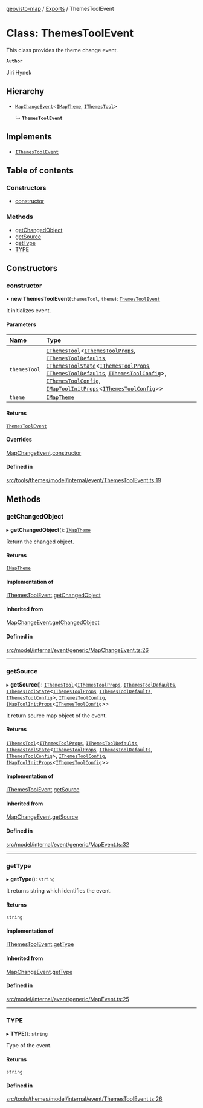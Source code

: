 [geovisto-map](../README.md) / [Exports](../modules.md) / ThemesToolEvent

# Class: ThemesToolEvent

This class provides the theme change event.

**`Author`**

Jiri Hynek

## Hierarchy

- [`MapChangeEvent`](MapChangeEvent.md)\<[`IMapTheme`](../interfaces/IMapTheme.md), [`IThemesTool`](../interfaces/IThemesTool.md)\>

  ↳ **`ThemesToolEvent`**

## Implements

- [`IThemesToolEvent`](../interfaces/IThemesToolEvent.md)

## Table of contents

### Constructors

- [constructor](ThemesToolEvent.md#constructor)

### Methods

- [getChangedObject](ThemesToolEvent.md#getchangedobject)
- [getSource](ThemesToolEvent.md#getsource)
- [getType](ThemesToolEvent.md#gettype)
- [TYPE](ThemesToolEvent.md#type)

## Constructors

### constructor

• **new ThemesToolEvent**(`themesTool`, `theme`): [`ThemesToolEvent`](ThemesToolEvent.md)

It initializes event.

#### Parameters

| Name | Type |
| :------ | :------ |
| `themesTool` | [`IThemesTool`](../interfaces/IThemesTool.md)\<[`IThemesToolProps`](../modules.md#ithemestoolprops), [`IThemesToolDefaults`](../interfaces/IThemesToolDefaults.md), [`IThemesToolState`](../interfaces/IThemesToolState.md)\<[`IThemesToolProps`](../modules.md#ithemestoolprops), [`IThemesToolDefaults`](../interfaces/IThemesToolDefaults.md), [`IThemesToolConfig`](../modules.md#ithemestoolconfig)\>, [`IThemesToolConfig`](../modules.md#ithemestoolconfig), [`IMapToolInitProps`](../modules.md#imaptoolinitprops)\<[`IThemesToolConfig`](../modules.md#ithemestoolconfig)\>\> |
| `theme` | [`IMapTheme`](../interfaces/IMapTheme.md) |

#### Returns

[`ThemesToolEvent`](ThemesToolEvent.md)

#### Overrides

[MapChangeEvent](MapChangeEvent.md).[constructor](MapChangeEvent.md#constructor)

#### Defined in

[src/tools/themes/model/internal/event/ThemesToolEvent.ts:19](https://github.com/geovisto/geovisto-map/blob/e22d774889dbc28cc1ec62933ecf6bab6690f172/src/tools/themes/model/internal/event/ThemesToolEvent.ts#L19)

## Methods

### getChangedObject

▸ **getChangedObject**(): [`IMapTheme`](../interfaces/IMapTheme.md)

Return the changed object.

#### Returns

[`IMapTheme`](../interfaces/IMapTheme.md)

#### Implementation of

[IThemesToolEvent](../interfaces/IThemesToolEvent.md).[getChangedObject](../interfaces/IThemesToolEvent.md#getchangedobject)

#### Inherited from

[MapChangeEvent](MapChangeEvent.md).[getChangedObject](MapChangeEvent.md#getchangedobject)

#### Defined in

[src/model/internal/event/generic/MapChangeEvent.ts:26](https://github.com/geovisto/geovisto-map/blob/e22d774889dbc28cc1ec62933ecf6bab6690f172/src/model/internal/event/generic/MapChangeEvent.ts#L26)

___

### getSource

▸ **getSource**(): [`IThemesTool`](../interfaces/IThemesTool.md)\<[`IThemesToolProps`](../modules.md#ithemestoolprops), [`IThemesToolDefaults`](../interfaces/IThemesToolDefaults.md), [`IThemesToolState`](../interfaces/IThemesToolState.md)\<[`IThemesToolProps`](../modules.md#ithemestoolprops), [`IThemesToolDefaults`](../interfaces/IThemesToolDefaults.md), [`IThemesToolConfig`](../modules.md#ithemestoolconfig)\>, [`IThemesToolConfig`](../modules.md#ithemestoolconfig), [`IMapToolInitProps`](../modules.md#imaptoolinitprops)\<[`IThemesToolConfig`](../modules.md#ithemestoolconfig)\>\>

It return source map object of the event.

#### Returns

[`IThemesTool`](../interfaces/IThemesTool.md)\<[`IThemesToolProps`](../modules.md#ithemestoolprops), [`IThemesToolDefaults`](../interfaces/IThemesToolDefaults.md), [`IThemesToolState`](../interfaces/IThemesToolState.md)\<[`IThemesToolProps`](../modules.md#ithemestoolprops), [`IThemesToolDefaults`](../interfaces/IThemesToolDefaults.md), [`IThemesToolConfig`](../modules.md#ithemestoolconfig)\>, [`IThemesToolConfig`](../modules.md#ithemestoolconfig), [`IMapToolInitProps`](../modules.md#imaptoolinitprops)\<[`IThemesToolConfig`](../modules.md#ithemestoolconfig)\>\>

#### Implementation of

[IThemesToolEvent](../interfaces/IThemesToolEvent.md).[getSource](../interfaces/IThemesToolEvent.md#getsource)

#### Inherited from

[MapChangeEvent](MapChangeEvent.md).[getSource](MapChangeEvent.md#getsource)

#### Defined in

[src/model/internal/event/generic/MapEvent.ts:32](https://github.com/geovisto/geovisto-map/blob/e22d774889dbc28cc1ec62933ecf6bab6690f172/src/model/internal/event/generic/MapEvent.ts#L32)

___

### getType

▸ **getType**(): `string`

It returns string which identifies the event.

#### Returns

`string`

#### Implementation of

[IThemesToolEvent](../interfaces/IThemesToolEvent.md).[getType](../interfaces/IThemesToolEvent.md#gettype)

#### Inherited from

[MapChangeEvent](MapChangeEvent.md).[getType](MapChangeEvent.md#gettype)

#### Defined in

[src/model/internal/event/generic/MapEvent.ts:25](https://github.com/geovisto/geovisto-map/blob/e22d774889dbc28cc1ec62933ecf6bab6690f172/src/model/internal/event/generic/MapEvent.ts#L25)

___

### TYPE

▸ **TYPE**(): `string`

Type of the event.

#### Returns

`string`

#### Defined in

[src/tools/themes/model/internal/event/ThemesToolEvent.ts:26](https://github.com/geovisto/geovisto-map/blob/e22d774889dbc28cc1ec62933ecf6bab6690f172/src/tools/themes/model/internal/event/ThemesToolEvent.ts#L26)
